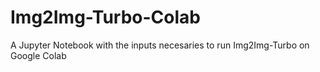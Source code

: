 # Img2Img-Turbo-Colab
A Jupyter Notebook with the inputs necesaries to run Img2Img-Turbo on Google Colab
